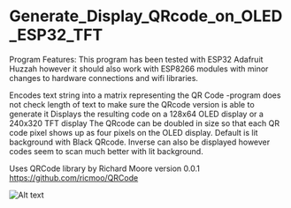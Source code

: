 # Generate_Display_QRcode_on_OLED_ESP32_TFT

Program Features:
    This program has been tested with ESP32 Adafruit Huzzah however it should also work with ESP8266 modules with minor changes to hardware connections and wifi libraries.

Encodes text string into a matrix representing the QR Code
 -program does not check length of text to make sure the QRcode version is able to generate it
Displays the resulting code on a 128x64 OLED display or a 240x320 TFT display
The QRcode can be doubled in size so that each QR code pixel shows up as four pixels on the OLED display.
Default is lit background with Black QRcode. Inverse can also be displayed however codes seem to scan much better with lit background.
    

Uses QRCode library by Richard Moore version 0.0.1
        https://github.com/ricmoo/QRCode

![Alt text](Generate_Display_QRcode_ESP32_OLED_TFT/240x320_TFT_with_QRcode.jpg?raw=true "240x320 TFT")

        
      

